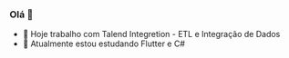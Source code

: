 ### Olá 👋

- 🔭 Hoje trabalho com Talend Integretion - ETL e Integração de Dados
- 🌱 Atualmente estou estudando Flutter e C#

